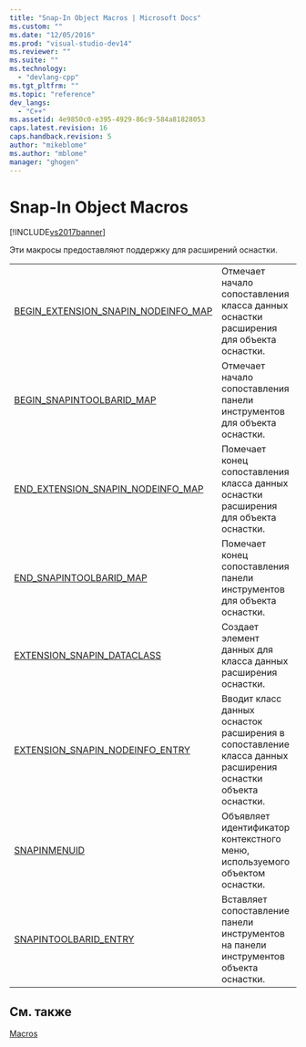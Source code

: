 ```yaml
---
title: "Snap-In Object Macros | Microsoft Docs"
ms.custom: ""
ms.date: "12/05/2016"
ms.prod: "visual-studio-dev14"
ms.reviewer: ""
ms.suite: ""
ms.technology: 
  - "devlang-cpp"
ms.tgt_pltfrm: ""
ms.topic: "reference"
dev_langs: 
  - "C++"
ms.assetid: 4e9850c0-e395-4929-86c9-584a81828053
caps.latest.revision: 16
caps.handback.revision: 5
author: "mikeblome"
ms.author: "mblome"
manager: "ghogen"
---
```

# Snap-In Object Macros
[!INCLUDE[vs2017banner](../../assembler/inline/includes/vs2017banner.md)]

Эти макросы предоставляют поддержку для расширений оснастки.  
  
|||  
|-|-|  
|[BEGIN\_EXTENSION\_SNAPIN\_NODEINFO\_MAP](../Topic/BEGIN_EXTENSION_SNAPIN_NODEINFO_MAP.md)|Отмечает начало сопоставления класса данных оснастки расширения для объекта оснастки.|  
|[BEGIN\_SNAPINTOOLBARID\_MAP](../Topic/BEGIN_SNAPINTOOLBARID_MAP.md)|Отмечает начало сопоставления панели инструментов для объекта оснастки.|  
|[END\_EXTENSION\_SNAPIN\_NODEINFO\_MAP](../Topic/END_EXTENSION_SNAPIN_NODEINFO_MAP.md)|Помечает конец сопоставления класса данных оснастки расширения для объекта оснастки.|  
|[END\_SNAPINTOOLBARID\_MAP](../Topic/END_SNAPINTOOLBARID_MAP.md)|Помечает конец сопоставления панели инструментов для объекта оснастки.|  
|[EXTENSION\_SNAPIN\_DATACLASS](../Topic/EXTENSION_SNAPIN_DATACLASS.md)|Создает элемент данных для класса данных расширения оснастки.|  
|[EXTENSION\_SNAPIN\_NODEINFO\_ENTRY](../Topic/EXTENSION_SNAPIN_NODEINFO_ENTRY.md)|Вводит класс данных оснасток расширения в сопоставление класса данных расширения оснастки объекта оснастки.|  
|[SNAPINMENUID](../Topic/SNAPINMENUID.md)|Объявляет идентификатор контекстного меню, используемого объектом оснастки.|  
|[SNAPINTOOLBARID\_ENTRY](../Topic/SNAPINTOOLBARID_ENTRY.md)|Вставляет сопоставление панели инструментов на панели инструментов объекта оснастки.|  
  
## См. также  
 [Macros](../../atl/reference/atl-macros.md)